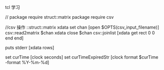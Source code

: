 tcl 学习


//
package require struct::matrix
package require csv

//csv 操作
::struct::matrix xdata
set chan [open $OPTS(csv_input_filename)]
csv::read2matrix $chan xdata
close $chan
csv::joinlist [xdata get rect 0 0 end end]



puts stderr [xdata rows]


set curTime [clock seconds]
set curTimeExpiredStr [clock format $curTime -format %Y-%m-%d]
